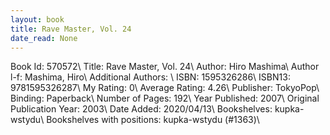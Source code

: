 ```yaml
---
layout: book
title: Rave Master, Vol. 24
date_read: None
---
```


Book Id: 570572\ 
Title: Rave Master, Vol. 24\ 
Author: Hiro Mashima\ 
Author l-f: Mashima, Hiro\ 
Additional Authors: \ 
ISBN: 1595326286\ 
ISBN13: 9781595326287\ 
My Rating: 0\ 
Average Rating: 4.26\ 
Publisher: TokyoPop\ 
Binding: Paperback\ 
Number of Pages: 192\ 
Year Published: 2007\ 
Original Publication Year: 2003\ 
Date Added: 2020/04/13\ 
Bookshelves: kupka-wstydu\ 
Bookshelves with positions: kupka-wstydu (#1363)\ 


